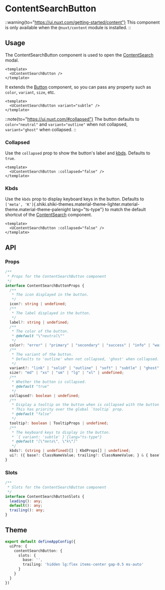 # ContentSearchButton

::warning{to="https://ui.nuxt.com/getting-started/content"}
This component is only available when the `@nuxt/content` module is installed.
::

## Usage

The ContentSearchButton component is used to open the [ContentSearch](https://ui.nuxt.com/components/content-search) modal.

```vue
<template>
  <UContentSearchButton />
</template>
```

It extends the [Button](https://ui.nuxt.com/components/button) component, so you can pass any property such as `color`, `variant`, `size`, etc.

```vue
<template>
  <UContentSearchButton variant="subtle" />
</template>
```

::note{to="https://ui.nuxt.com/#collapsed"}
The button defaults to `color="neutral"` and `variant="outline"` when not collapsed, `variant="ghost"` when collapsed.
::

### Collapsed

Use the `collapsed` prop to show the button's label and [kbds](https://ui.nuxt.com/#kbds). Defaults to `true`.

```vue
<template>
  <UContentSearchButton :collapsed="false" />
</template>
```

### Kbds

Use the `kbds` prop to display keyboard keys in the button. Defaults to `['meta', 'K']`{.shiki.shiki-themes.material-theme-lighter.material-theme.material-theme-palenight lang="ts-type"} to match the default shortcut of the [ContentSearch](https://ui.nuxt.com/components/content-search#shortcut) component.

```vue
<template>
  <UContentSearchButton :collapsed="false" />
</template>
```

## API

### Props

```ts
/**
 * Props for the ContentSearchButton component
 */
interface ContentSearchButtonProps {
  /**
   * The icon displayed in the button.
   */
  icon?: string | undefined;
  /**
   * The label displayed in the button.
   */
  label?: string | undefined;
  /**
   * The color of the button.
   * @default "\"neutral\""
   */
  color?: "error" | "primary" | "secondary" | "success" | "info" | "warning" | "neutral" | undefined;
  /**
   * The variant of the button.
   * Defaults to 'outline' when not collapsed, 'ghost' when collapsed.
   */
  variant?: "link" | "solid" | "outline" | "soft" | "subtle" | "ghost" | undefined;
  size?: "md" | "xs" | "sm" | "lg" | "xl" | undefined;
  /**
   * Whether the button is collapsed.
   * @default "true"
   */
  collapsed?: boolean | undefined;
  /**
   * Display a tooltip on the button when is collapsed with the button label.
   * This has priority over the global `tooltip` prop.
   * @default "false"
   */
  tooltip?: boolean | TooltipProps | undefined;
  /**
   * The keyboard keys to display in the button.
   * `{ variant: 'subtle' }`{lang="ts-type"}
   * @default "[\"meta\", \"k\"]"
   */
  kbds?: (string | undefined)[] | KbdProps[] | undefined;
  ui?: ({ base?: ClassNameValue; trailing?: ClassNameValue; } & { base?: ClassNameValue; label?: ClassNameValue; leadingIcon?: ClassNameValue; leadingAvatar?: ClassNameValue; leadingAvatarSize?: ClassNameValue; trailingIcon?: ClassNameValue; }) | undefined;
}
```

### Slots

```ts
/**
 * Slots for the ContentSearchButton component
 */
interface ContentSearchButtonSlots {
  leading(): any;
  default(): any;
  trailing(): any;
}
```

## Theme

```ts [app.config.ts]
export default defineAppConfig({
  uiPro: {
    contentSearchButton: {
      slots: {
        base: '',
        trailing: 'hidden lg:flex items-center gap-0.5 ms-auto'
      }
    }
  }
})
```

